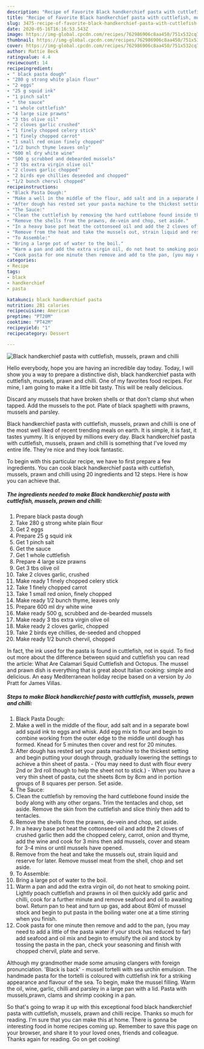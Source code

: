 ```yaml
---
description: "Recipe of Favorite Black handkerchief pasta with cuttlefish, mussels, prawn and chilli"
title: "Recipe of Favorite Black handkerchief pasta with cuttlefish, mussels, prawn and chilli"
slug: 3475-recipe-of-favorite-black-handkerchief-pasta-with-cuttlefish-mussels-prawn-and-chilli
date: 2020-05-16T16:16:53.543Z
image: https://img-global.cpcdn.com/recipes/762986906c8aa450/751x532cq70/black-handkerchief-pasta-with-cuttlefish-mussels-prawn-and-chilli-recipe-main-photo.jpg
thumbnail: https://img-global.cpcdn.com/recipes/762986906c8aa450/751x532cq70/black-handkerchief-pasta-with-cuttlefish-mussels-prawn-and-chilli-recipe-main-photo.jpg
cover: https://img-global.cpcdn.com/recipes/762986906c8aa450/751x532cq70/black-handkerchief-pasta-with-cuttlefish-mussels-prawn-and-chilli-recipe-main-photo.jpg
author: Mattie Beck
ratingvalue: 4.4
reviewcount: 14
recipeingredient:
- " black pasta dough"
- "280 g strong white plain flour"
- "2 eggs"
- "25 g squid ink"
- "1 pinch salt"
- " the sauce"
- "1 whole cuttlefish"
- "4 large size prawns"
- "3 tbs olive oil"
- "2 cloves garlic crushed"
- "1 finely chopped celery stick"
- "1 finely chopped carrot"
- "1 small red onion finely chopped"
- "1/2 bunch thyme leaves only"
- "600 ml dry white wine"
- "500 g scrubbed and debearded mussels"
- "3 tbs extra virgin olive oil"
- "2 cloves garlic chopped"
- "2 birds eye chillies deseeded and chopped"
- "1/2 bunch chervil chopped"
recipeinstructions:
- "Black Pasta Dough:"
- "Make a well in the middle of the flour, add salt and in a separate bowl add squid ink to eggs and whisk. Add egg mix to flour and begin to combine working from the outer edge to the middle until dough has formed. Knead for 5 minutes then cover and rest for 20 minutes."
- "After dough has rested set your pasta machine to the thickest setting and begin putting your dough through, gradually lowering the settings to achieve a thin sheet of pasta. (You may need to dust with flour every 2nd or 3rd roll though to help the sheet not to stick.) When you have a very thin sheet of pasta, cut the sheets 8cm by 8cm and in portion groups of 8 squares per person. Set aside."
- "The Sauce:"
- "Clean the cuttlefish by removing the hard cuttlebone found inside the body along with any other organs. Trim the tentacles and chop, set aside. Remove the skin from the cuttlefish and slice thinly then add to tentacles."
- "Remove the shells from the prawns, de-vein and chop, set aside."
- "In a heavy base pot heat the cottonseed oil and add the 2 cloves of crushed garlic then add the chopped celery, carrot, onion and thyme, add the wine and cook for 3 mins then add mussels, cover and steam for 3-4 mins or until mussels have opened."
- "Remove from the heat and take the mussels out, strain liquid and reserve for later. Remove mussel meat from the shell, chop and set aside."
- "To Assemble:"
- "Bring a large pot of water to the boil."
- "Warm a pan and add the extra virgin oil, do not heat to smoking point. Lightly poach cuttlefish and prawns in oil then quickly add garlic and chilli, cook for a further minute and remove seafood and oil to awaiting bowl. Return pan to heat and turn up gas, add about 80ml of mussel stock and begin to put pasta in the boiling water one at a time stirring when you finish."
- "Cook pasta for one minute then remove and add to the pan, (you may need to add a little of the pasta water if your stock has reduced to far) add seafood and oil mix and begin to emulsify the oil and stock by tossing the pasta in the pan, check your seasoning and finish with chopped chervil, plate and serve."
categories:
- Recipe
tags:
- black
- handkerchief
- pasta

katakunci: black handkerchief pasta 
nutrition: 281 calories
recipecuisine: American
preptime: "PT20M"
cooktime: "PT42M"
recipeyield: "1"
recipecategory: Dessert

---
```



![Black handkerchief pasta with cuttlefish, mussels, prawn and chilli](https://img-global.cpcdn.com/recipes/762986906c8aa450/751x532cq70/black-handkerchief-pasta-with-cuttlefish-mussels-prawn-and-chilli-recipe-main-photo.jpg)

Hello everybody, hope you are having an incredible day today. Today, I will show you a way to prepare a distinctive dish, black handkerchief pasta with cuttlefish, mussels, prawn and chilli. One of my favorites food recipes. For mine, I am going to make it a little bit tasty. This will be really delicious.

Discard any mussels that have broken shells or that don&#39;t clamp shut when tapped. Add the mussels to the pot. Plate of black spaghetti with prawns, mussels and parsley.

Black handkerchief pasta with cuttlefish, mussels, prawn and chilli is one of the most well liked of recent trending meals on earth. It is simple, it is fast, it tastes yummy. It is enjoyed by millions every day. Black handkerchief pasta with cuttlefish, mussels, prawn and chilli is something that I've loved my entire life. They're nice and they look fantastic.


To begin with this particular recipe, we have to first prepare a few ingredients. You can cook black handkerchief pasta with cuttlefish, mussels, prawn and chilli using 20 ingredients and 12 steps. Here is how you can achieve that.

<!--inarticleads1-->

##### The ingredients needed to make Black handkerchief pasta with cuttlefish, mussels, prawn and chilli:

1. Prepare  black pasta dough
1. Take 280 g strong white plain flour
1. Get 2 eggs
1. Prepare 25 g squid ink
1. Get 1 pinch salt
1. Get  the sauce
1. Get 1 whole cuttlefish
1. Prepare 4 large size prawns
1. Get 3 tbs olive oil
1. Take 2 cloves garlic, crushed
1. Make ready 1 finely chopped celery stick
1. Take 1 finely chopped carrot
1. Take 1 small red onion, finely chopped
1. Make ready 1/2 bunch thyme, leaves only
1. Prepare 600 ml dry white wine
1. Make ready 500 g, scrubbed and de-bearded mussels
1. Make ready 3 tbs extra virgin olive oil
1. Make ready 2 cloves garlic, chopped
1. Take 2 birds eye chillies, de-seeded and chopped
1. Make ready 1/2 bunch chervil, chopped


In fact, the ink used for the pasta is found in cuttlefish, not in squid. To find out more about the difference between squid and cuttlefish you can read the article: What Are Calamari Squid Cuttlefish and Octopus. The mussel and prawn dish is everything that is great about Italian cooking: simple and delicious. An easy Mediterranean holiday recipe based on a version by Jo Pratt for James Villas. 

<!--inarticleads2-->

##### Steps to make Black handkerchief pasta with cuttlefish, mussels, prawn and chilli:

1. Black Pasta Dough:
1. Make a well in the middle of the flour, add salt and in a separate bowl add squid ink to eggs and whisk. Add egg mix to flour and begin to combine working from the outer edge to the middle until dough has formed. Knead for 5 minutes then cover and rest for 20 minutes.
1. After dough has rested set your pasta machine to the thickest setting and begin putting your dough through, gradually lowering the settings to achieve a thin sheet of pasta. - (You may need to dust with flour every 2nd or 3rd roll though to help the sheet not to stick.) - When you have a very thin sheet of pasta, cut the sheets 8cm by 8cm and in portion groups of 8 squares per person. Set aside.
1. The Sauce:
1. Clean the cuttlefish by removing the hard cuttlebone found inside the body along with any other organs. Trim the tentacles and chop, set aside. Remove the skin from the cuttlefish and slice thinly then add to tentacles.
1. Remove the shells from the prawns, de-vein and chop, set aside.
1. In a heavy base pot heat the cottonseed oil and add the 2 cloves of crushed garlic then add the chopped celery, carrot, onion and thyme, add the wine and cook for 3 mins then add mussels, cover and steam for 3-4 mins or until mussels have opened.
1. Remove from the heat and take the mussels out, strain liquid and reserve for later. Remove mussel meat from the shell, chop and set aside.
1. To Assemble:
1. Bring a large pot of water to the boil.
1. Warm a pan and add the extra virgin oil, do not heat to smoking point. Lightly poach cuttlefish and prawns in oil then quickly add garlic and chilli, cook for a further minute and remove seafood and oil to awaiting bowl. Return pan to heat and turn up gas, add about 80ml of mussel stock and begin to put pasta in the boiling water one at a time stirring when you finish.
1. Cook pasta for one minute then remove and add to the pan, (you may need to add a little of the pasta water if your stock has reduced to far) add seafood and oil mix and begin to emulsify the oil and stock by tossing the pasta in the pan, check your seasoning and finish with chopped chervil, plate and serve.


Although my grandmother made some amusing clangers with foreign pronunciation. &#39;Black is back&#39; - mussel tortelli with sea urchin emulsion. The handmade pasta for the tortelli is coloured with cuttlefish ink for a striking appearance and flavour of the sea. To begin, make the mussel filling. Warm the oil, wine, garlic, chilli and parsley in a large pan with a lid. Pasta with mussels,prawn, clams and shrimp cooking in a pan. 

So that's going to wrap it up with this exceptional food black handkerchief pasta with cuttlefish, mussels, prawn and chilli recipe. Thanks so much for reading. I'm sure that you can make this at home. There is gonna be interesting food in home recipes coming up. Remember to save this page on your browser, and share it to your loved ones, friends and colleague. Thanks again for reading. Go on get cooking!
